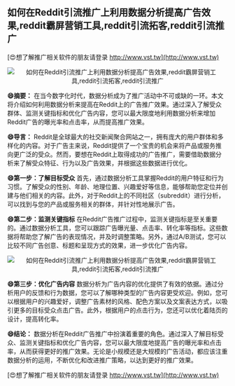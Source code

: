 ## **如何在Reddit引流推广上利用数据分析提高广告效果,reddit霸屏营销工具,reddit引流拓客,reddit引流推广**

[😍想了解推广相关软件的朋友请登录 http://www.vst.tw](http://www.vst.tw)

 <center><img src="https://vst.tw/MP4/tuiguang/png/4.png" alt="如何在Reddit引流推广上利用数据分析提高广告效果,reddit霸屏营销工具,reddit引流拓客,reddit引流推广"></center>

**😄摘要：**
在当今数字化时代，数据分析成为了推广活动中不可或缺的一环。本文将介绍如何利用数据分析来提高在Reddit上的广告推广效果。通过深入了解受众群体、监测关键指标和优化广告内容，您可以最大限度地利用数据分析来增加Reddit广告的曝光率和点击率，从而提高推广效果。

**😄导言：**
Reddit是全球最大的社交新闻聚合网站之一，拥有庞大的用户群体和多样化的内容。对于广告主来说，Reddit提供了一个宝贵的机会来将产品或服务推向更广泛的受众。然而，要想在Reddit上取得成功的广告推广，需要借助数据分析来了解受众特征、行为以及广告效果，并根据这些数据进行优化。

**😄第一步：了解目标受众**
首先，通过数据分析工具掌握Reddit的用户特征和行为习惯。了解受众的性别、年龄、地理位置、兴趣爱好等信息，能够帮助您定位并创建与他们相关的内容。此外，对于Reddit上的不同社区（subreddit）进行分析，可以找到与您的产品或服务相关的群体，并针对性地展示广告。

**😄第二步：监测关键指标**
在Reddit广告推广过程中，监测关键指标是至关重要的。通过数据分析工具，您可以跟踪广告曝光量、点击率、转化率等指标。这些数据将帮助您了解广告的表现情况，并及时调整策略。另外，通过A/B测试，您可以比较不同广告创意、标题和呈现方式的效果，进一步优化广告内容。

 <center><img src="https://vst.tw/MP4/tuiguang/png/3.png" alt="如何在Reddit引流推广上利用数据分析提高广告效果,reddit霸屏营销工具,reddit引流拓客,reddit引流推广"></center>

**😄第三步：优化广告内容**
数据分析为广告内容的优化提供了有效的依据。通过分析用户的反馈和行为数据，您可以了解哪种类型的广告内容更受欢迎。例如，您可以根据用户的兴趣爱好，调整广告素材的风格、配色方案以及文案表达方式，以吸引更多的目标受众点击广告。此外，根据用户的点击行为，您还可以优化着陆页的设计，提高转化率。

**😄结论：**
数据分析在Reddit广告推广中扮演着重要的角色。通过深入了解目标受众、监测关键指标和优化广告内容，您可以最大限度地提高广告的曝光率和点击率，从而获得更好的推广效果。无论是小规模还是大规模的广告活动，都应该注重数据分析的运用，不断优化和改进推广策略，以达到更好的推广效果。

[😍想了解推广相关软件的朋友请登录 http://www.vst.tw](http://www.vst.tw)



